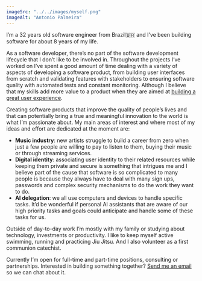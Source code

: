```yaml
---
imageSrc: "../../images/myself.png"
imageAlt: "Antonio Palmeira"
---
```


I’m a 32 years old software engineer from Brazil🇧🇷 and I’ve been building software for about 8 years of my life.

As a software developer, there’s no part of the software development lifecycle that I don’t like to be involved in. Throughout the projects I’ve worked on I’ve spent a good amount of time dealing with a variety of aspects of developing a software product, from building user interfaces from scratch and validating features with stakeholders to ensuring software quality with automated tests and constant monitoring. Although I believe that my skills add more value to a product when they are aimed at <u>building a great user experience</u>.

Creating software products that improve the quality of people’s lives and that can potentially bring a true and meaningful innovation to the world is what I’m passionate about. My main areas of interest and where most of my ideas and effort are dedicated at the moment are:

- **Music industry**: new artists struggle to build a career from zero when just a few people are willing to pay to listen to them, buying their music or through streaming services.
- **Digital identity**: associating user identity to their related resources while keeping them private and secure is something that intrigues me and I believe part of the cause that software is so complicated to many people is because they always have to deal with many sign ups, passwords and complex security mechanisms to do the work they want to do.
- **AI delegation**: we all use computers and devices to handle specific tasks. It’d be wonderful if personal AI assistants that are aware of our high priority tasks and goals could anticipate and handle some of these tasks for us.

Outside of day-to-day work I’m mostly with my family or studying about technology, investments or productivity. I like to keep myself active swimming, running and practicing Jiu Jitsu. And I also volunteer as a first communion catechist.

Currently I’m open for full-time and part-time positions, consulting or partnerships. Interested in building something together? <u><a href="/#contact">Send me an email</a></u> so we can chat about it.
